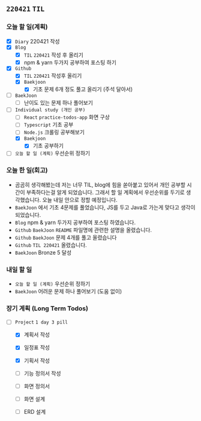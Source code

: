 ## `220421` `TIL`

### 오늘 할 일(계획)

- [x] `Diary` 220421 작성
- [x] `Blog`
  - [x] `TIL` `220421` 작성 후 올리기
  - [x] npm & yarn 두가지 공부하여 포스팅 하기
- [x] `Github`
  - [x] `TIL` `220421` 작성후 올리기
  - [x] `Baekjoon`
    - [x] 기초 문제 6개 정도 풀고 올리기 (주석 달아서)
- [ ] `BaekJoon`
  - [ ] 난이도 있는 문제 하나 풀어보기
- [ ] `Individual study (개인 공부)`
  - [ ] `React` `practice-todos-app` 화면 구상
  - [ ] `Typescript` 기초 공부
  - [ ] `Node.js` 크롤링 공부해보기
  - [x] `Baekjoon`
    - [x] 기초 공부하기
- [ ] `오늘 할 일 (계획)` 우선순위 정하기

### 오늘 한 일(회고)

- 곰곰히 생각해봤는데 저는 너무 TIL, blog에 힘을 쏟아붙고 있어서 개인 공부할 시간이 부족하다는걸 알게 되었습니다. 그래서 할 일 계획에서 우선순위를 두기로 생각했습니다. 오늘 내일 안으로 정할 예정입니다.
- `BaekJoon` 에서 기초 4문제를 풀었습니다, JS를 두고 Java로 가는게 맞다고 생각이 되었습니다.
- `Blog` npm & yarn 두가지 공부하여 포스팅 하였습니다.
- `Github` `BaekJoon` `README` 파일명에 관련한 설명을 올렸습니다.
- `Github` `BaekJoon` 문제 4개를 풀고 올렸습니다
- `Github` `TIL 220421` 올렸습니다.
- `BaekJoon` Bronze 5 달성

### 내일 할 일
- `오늘 할 일 (계획)` 우선순위 정하기
- `BaekJoon` 어려운 문제 하나 풀어보기 (도움 없이)
### 장기 계획 (Long Term Todos)

- [ ] `Project` `1 day 3 pill`
  - [x] 계획서 작성
  - [x] 일정표 작성
  - [x] 기획서 작성
  - [ ] 기능 정의서 작성
  - [ ] 화면 정의서
  - [ ] 화면 설계
  - [ ] ERD 설계

